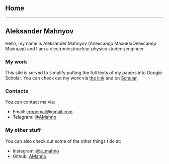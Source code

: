 ## Home
---
## Aleksander Mahnyov

Hello, my name is Aleksander Mahnyov (Александр Махнёв/Олександр Махньов) and I am a electronics/nuclear physics student/engineer.

### My work

This site is served to simplify putting the full texts of my papers into Google Scholar.
You can check out my work via [the link](/papers.html) and on [Scholar](https://scholar.google.com/citations?user=FsSQP5MAAAAJ&hl=ru).

### Contacts
You can contact me via:

- Email: cropemail@gmail.com
- Telegram: [@AMahno](https://t.me/AMahno)

### My other stuff
You can also check out some of the other things I do at:
- Instagram: [@a_mahno](https://www.instagram.com/a_mahno/)
- Github: [AMahno](https://github.com/AMahno)